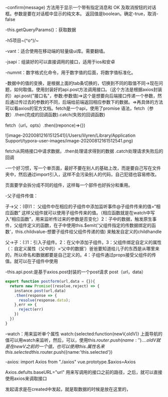 -confirm(message) 方法用于显示一个带有指定消息和 OK 及取消按钮的对话框。参数是要在对话框中显示的纯文本。   返回值是boolean。确定-true，取消-false

-this.getQueryParams()：获取数据

-h5项目~\(^o^)/~

-vant：适合使用在移动端的轻量级ui库。需要翻墙。

-jsapi：组装好的可以直接调用的接口，适用于ios和安卓

-nummt：数字格式化命令，用于数字值的后面，将数字值标准化。

-数据中的值的变换，是根据上面的tab条切换的，切换到不同的取值不同->现在问题，如何取值。使用封装好的api.post方法调用接口。（这个方法是根据axios封装的）api.post("接口名"，参数:参数值)=>这个是想要向后端接口传递一个参数，然后通过传过去的参数的不同，后端给前端返回相应参数下的数据。=>再具体的方法可以看axios的官方文档。fetch是一个api，使用了promise  语法，fetch（参数）.then(完成的回调函数).catch(失败的回调函数)

fetch（url，opts）.then((reponce)=>{})

![image-20200812161512541](/Users/lilyren/Library/Application Support/typora-user-images/image-20200812161512541.png)

fetch从网络接口中请求数据，.then处理请求得到的数据 .catch处理请求失败后的回调

-一个好习惯，写一个单页面，最好不要在别人的基础上改，而是要自己写在文件夹中，然后通过import引入，这样不会污染别人的代码，自己犯错也容易修改。

页面要学会拆分成不同的组件，这样每一个部件也好拆分和重用。

-父子组件传值：

子->父：(@)1：  父组件中在相应的子组件中添加监听事件@子组件传来的值=“相应函数”  这样父组件就可以使用子组件传来的值。（相应函数就是在watch中写入“相应函数”，用来监听传过来的参数是否变化）2：子中的数据，触发原生事件，父组件定义的函数，在子中使用this.$emit('父组件指定的传数据绑定的函数'，this.childvalue-想要子组件给父组件传递的值) 来触发自定义的childhandle

父->子：(:)1：引入子组件。2：在父中添加子组件。3：父组件绑定自定义的属性（：自定义属性（父中的）=‘父中的数据’）爸爸要知道给儿子的东西是从哪里来的，所以命名和数据都要是自己定义的。4：子组件通过props接受父组件的传值。就可以在子组件中使用

-this.api.post:是基于axios.post封装的一个post请求 post（url，data）

```javascript
export function postform(url,data = {}){
  return new Promise((resolve,reject) => {
    instance.post(url,data)
    .then(response => {
      resolve(response.data);
    },err => {
      reject(err)
    })
  })
}
```

-watch：用来监听单个属性   watch:{selected:function(newV,oldV)}  上面导航的值可以用watch来监听，然后，可以，使用this.$router.push({name:''})....oldV就是在newV之前的一个值  ，也可以使用this.属性名来 this.selected   this.$router.push({name:'this.selected'})

-axios:  import Axios from "./axios"   vue.prototype.$axios=Axios

 Axios.defults.baseURL="url"   用来写调用的接口之前的路径，之后，就可以直接使用axios来调取接口

发起请求是在created中发起，就是取数据的时候是放在这里的，

